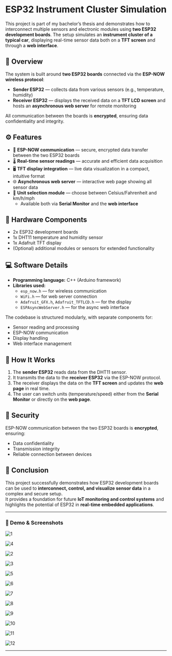 # ESP32 Instrument Cluster Simulation

This project is part of my bachelor’s thesis and demonstrates how to interconnect multiple sensors and electronic modules using **two ESP32 development boards**. The setup simulates an **instrument cluster of a typical car**, displaying real-time sensor data both on a **TFT screen** and through a **web interface**.

## 🧠 Overview

The system is built around **two ESP32 boards** connected via the **ESP-NOW wireless protocol**:

- **Sender ESP32** — collects data from various sensors (e.g., temperature, humidity)  
- **Receiver ESP32** — displays the received data on a **TFT LCD screen** and hosts an **asynchronous web server** for remote monitoring  

All communication between the boards is **encrypted**, ensuring data confidentiality and integrity.

## ⚙️ Features

- 📡 **ESP-NOW communication** — secure, encrypted data transfer between the two ESP32 boards  
- 🌡️ **Real-time sensor readings** — accurate and efficient data acquisition  
- 🖥️ **TFT display integration** — live data visualization in a compact, intuitive format  
- 🌐 **Asynchronous web server** — interactive web page showing all sensor data  
- 🔄 **Unit selection module** — choose between Celsius/Fahrenheit and km/h/mph  
  - Available both via **Serial Monitor** and the **web interface**

## 🧩 Hardware Components

- 2x ESP32 development boards  
- 1x DHT11 temperature and humidity sensor  
- 1x Adafruit TFT display  
- (Optional) additional modules or sensors for extended functionality  

## 💻 Software Details

- **Programming language:** C++ (Arduino framework)  
- **Libraries used:**
  - `esp_now.h` — for wireless communication  
  - `WiFi.h` — for web server connection  
  - `Adafruit_GFX.h`, `Adafruit_TFTLCD.h` — for the display  
  - `ESPAsyncWebServer.h` — for the async web interface  

The codebase is structured modularly, with separate components for:
- Sensor reading and processing  
- ESP-NOW communication  
- Display handling  
- Web interface management  

## 🚀 How It Works

1. The **sender ESP32** reads data from the DHT11 sensor.  
2. It transmits the data to the **receiver ESP32** via the ESP-NOW protocol.  
3. The receiver displays the data on the **TFT screen** and updates the **web page** in real time.  
4. The user can switch units (temperature/speed) either from the **Serial Monitor** or directly on the **web page**.  

## 🔐 Security

ESP-NOW communication between the two ESP32 boards is **encrypted**, ensuring:
- Data confidentiality  
- Transmission integrity  
- Reliable connection between devices  

## 🧭 Conclusion

This project successfully demonstrates how ESP32 development boards can be used to **interconnect, control, and visualize sensor data** in a complex and secure setup.  
It provides a foundation for future **IoT monitoring and control systems** and highlights the potential of ESP32 in **real-time embedded applications**.

---

### 📸 Demo & Screenshots
![1](ESP32%20Sender/data/doc/IMG_20230617_003087.jpg)

![4](ESP32%20Sender/data/doc/IMG_20230617_003088.png)

![2](ESP32%20Sender/data/doc/IMG_20230617_003057.jpg)

![3](ESP32%20Sender/data/doc/IMG_20230617_003087.jpg)


![5](ESP32%20Sender/data/doc/IMG_20230617_003125.jpg)

![6](ESP32%20Sender/data/doc/IMG_20230617_003147.jpg)

![7](ESP32%20Sender/data/doc/IMG_20230617_003147.jpg)

![8](ESP32%20Sender/data/doc/IMG_20230617_003221.jpg)

![9](ESP32%20Sender/data/doc/IMG_20230617_003323.jpg)

![10](ESP32%20Sender/data/doc/IMG_20230617_003329.jpg)

![11](ESP32%20Sender/data/doc/IMG_20230617_003406.jpg)

![12](ESP32%20Sender/data/doc/IMG_20230617_003428.jpg)


---

